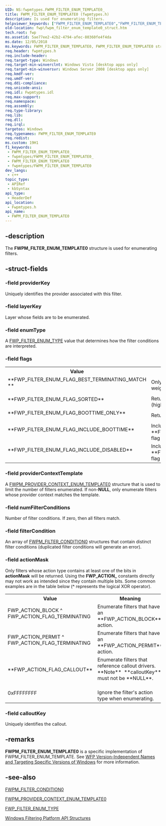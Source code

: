 ```yaml
---
UID: NS:fwpmtypes.FWPM_FILTER_ENUM_TEMPLATE0_
title: FWPM_FILTER_ENUM_TEMPLATE0 (fwpmtypes.h)
description: Is used for enumerating filters.
helpviewer_keywords: ["FWPM_FILTER_ENUM_TEMPLATE0","FWPM_FILTER_ENUM_TEMPLATE0 structure [Filtering]","FWP_ACTION_FLAG_CALLOUT","FWP_FILTER_ENUM_FLAG_BEST_TERMINATING_MATCH","FWP_FILTER_ENUM_FLAG_BOOTTIME_ONLY","FWP_FILTER_ENUM_FLAG_INCLUDE_BOOTTIME","FWP_FILTER_ENUM_FLAG_INCLUDE_DISABLED","FWP_FILTER_ENUM_FLAG_SORTED","fwp.fwpm_filter_enum_template0_struct","fwpmtypes/FWPM_FILTER_ENUM_TEMPLATE0"]
old-location: fwp\fwpm_filter_enum_template0_struct.htm
tech.root: fwp
ms.assetid: 5ae77ee2-42b2-4794-afec-80360fe4f4da
ms.date: 12/05/2018
ms.keywords: FWPM_FILTER_ENUM_TEMPLATE0, FWPM_FILTER_ENUM_TEMPLATE0 structure [Filtering], FWP_ACTION_FLAG_CALLOUT, FWP_FILTER_ENUM_FLAG_BEST_TERMINATING_MATCH, FWP_FILTER_ENUM_FLAG_BOOTTIME_ONLY, FWP_FILTER_ENUM_FLAG_INCLUDE_BOOTTIME, FWP_FILTER_ENUM_FLAG_INCLUDE_DISABLED, FWP_FILTER_ENUM_FLAG_SORTED, fwp.fwpm_filter_enum_template0_struct, fwpmtypes/FWPM_FILTER_ENUM_TEMPLATE0
req.header: fwpmtypes.h
req.include-header: 
req.target-type: Windows
req.target-min-winverclnt: Windows Vista [desktop apps only]
req.target-min-winversvr: Windows Server 2008 [desktop apps only]
req.kmdf-ver: 
req.umdf-ver: 
req.ddi-compliance: 
req.unicode-ansi: 
req.idl: Fwpmtypes.idl
req.max-support: 
req.namespace: 
req.assembly: 
req.type-library: 
req.lib: 
req.dll: 
req.irql: 
targetos: Windows
req.typenames: FWPM_FILTER_ENUM_TEMPLATE0
req.redist: 
ms.custom: 19H1
f1_keywords:
 - FWPM_FILTER_ENUM_TEMPLATE0_
 - fwpmtypes/FWPM_FILTER_ENUM_TEMPLATE0_
 - FWPM_FILTER_ENUM_TEMPLATE0
 - fwpmtypes/FWPM_FILTER_ENUM_TEMPLATE0
dev_langs:
 - c++
topic_type:
 - APIRef
 - kbSyntax
api_type:
 - HeaderDef
api_location:
 - Fwpmtypes.h
api_name:
 - FWPM_FILTER_ENUM_TEMPLATE0
---
```


## -description

The **FWPM_FILTER_ENUM_TEMPLATE0** structure is used for enumerating filters.

## -struct-fields

### -field providerKey

Uniquely identifies the provider associated with this filter.

### -field layerKey

Layer whose fields are to be enumerated.

### -field enumType

A [FWP_FILTER_ENUM_TYPE](/windows/win32/api/fwptypes/ne-fwptypes-fwp_filter_enum_type) value that determines how the filter conditions are interpreted.

### -field flags

<table>
<tr>
<th>Value</th>
<th>Meaning</th>
</tr>
<tr>
<td width="40%"><a id="FWP_FILTER_ENUM_FLAG_BEST_TERMINATING_MATCH_"></a><a id="fwp_filter_enum_flag_best_terminating_match_"></a><dl>
<dt>**FWP_FILTER_ENUM_FLAG_BEST_TERMINATING_MATCH **</dt>
</dl>
</td>
<td width="60%">
Only return the terminating filter with the highest weight.

</td>
</tr>
<tr>
<td width="40%"><a id="FWP_FILTER_ENUM_FLAG_SORTED"></a><a id="fwp_filter_enum_flag_sorted"></a><dl>
<dt>**FWP_FILTER_ENUM_FLAG_SORTED**</dt>
</dl>
</td>
<td width="60%">
Return all matching filters sorted by weight (highest to lowest).

</td>
</tr>
<tr>
<td width="40%"><a id="FWP_FILTER_ENUM_FLAG_BOOTTIME_ONLY"></a><a id="fwp_filter_enum_flag_boottime_only"></a><dl>
<dt>**FWP_FILTER_ENUM_FLAG_BOOTTIME_ONLY**</dt>
</dl>
</td>
<td width="60%">
Return only boot-time filters.

</td>
</tr>
<tr>
<td width="40%"><a id="FWP_FILTER_ENUM_FLAG_INCLUDE_BOOTTIME"></a><a id="fwp_filter_enum_flag_include_boottime"></a><dl>
<dt>**FWP_FILTER_ENUM_FLAG_INCLUDE_BOOTTIME**</dt>
</dl>
</td>
<td width="60%">
Include boot-time filters; ignored if the **FWP_FILTER_ENUM_FLAG_BOOTTIME_ONLY** flag is set.

</td>
</tr>
<tr>
<td width="40%"><a id="FWP_FILTER_ENUM_FLAG_INCLUDE_DISABLED"></a><a id="fwp_filter_enum_flag_include_disabled"></a><dl>
<dt>**FWP_FILTER_ENUM_FLAG_INCLUDE_DISABLED**</dt>
</dl>
</td>
<td width="60%">
Include disabled filters; ignored if the **FWP_FILTER_ENUM_FLAG_BOOTTIME_ONLY** flag is set.

</td>
</tr>
</table>

### -field providerContextTemplate

A <a href="/windows/win32/api/fwpmtypes/ns-fwpmtypes-fwpm_provider_context_enum_template0">FWPM_PROVIDER_CONTEXT_ENUM_TEMPLATE0</a> structure that is used to limit the number of filters enumerated. If non-**NULL**, only enumerate filters whose provider context matches the template.

### -field numFilterConditions

Number of filter conditions. If zero, then all filters match.

### -field filterCondition

An array of [FWPM_FILTER_CONDITION0](/windows/win32/api/fwpmtypes/ns-fwpmtypes-fwpm_filter_condition0) structures that contain distinct filter conditions (duplicated filter conditions will generate an error).

### -field actionMask

Only filters whose action type contains at least one of the bits in **actionMask** will be returned. Using the **FWP_ACTION_** constants directly may not work as intended since they contain multiple bits. Some common examples are in the table below (**^** represents the logical XOR operator).

<table>
<tr>
<th>Value</th>
<th>Meaning</th>
</tr>
 
<tr>
<td width="40%">
<dl>
<dt>FWP_ACTION_BLOCK ^ FWP_ACTION_FLAG_TERMINATING</dt>
</dl>
</td>
<td width="60%">
 Enumerate filters that have an **FWP_ACTION_BLOCK** action.
 </td>
</tr>
 
<tr>
<td width="40%">
<dl>
<dt>FWP_ACTION_PERMIT ^ FWP_ACTION_FLAG_TERMINATING</dt>
</dl>
</td>
<td width="60%">
 Enumerate filters that have an **FWP_ACTION_PERMIT** action.
 </td>
</tr>
 
<tr>
<td width="40%"><a id="FWP_ACTION_FLAG_CALLOUT"></a><a id="fwp_action_flag_callout"></a><dl>
<dt>**FWP_ACTION_FLAG_CALLOUT**</dt>
</dl>
</td>
<td width="60%">
Enumerate filters that reference callout drivers.
<div class="alert">**Note**  **calloutKey** must not be **NULL**.</div>
<div> </div>
</td>
</tr>
 
<tr>
<td width="40%">
<dl>
<dt>0xFFFFFFFF</dt>
</dl>
</td>
<td width="60%">
Ignore the filter's action type when enumerating.
</td>
</tr>

</table>

### -field calloutKey

Uniquely identifies the callout.

## -remarks

**FWPM_FILTER_ENUM_TEMPLATE0** is a specific implementation of FWPM_FILTER_ENUM_TEMPLATE. See <a href="/windows/win32/fwp/wfp-version-independent-names-and-targeting-specific-versions-of-windows">WFP Version-Independent Names and Targeting Specific Versions of Windows</a>  for more information.

## -see-also

[FWPM_FILTER_CONDITION0](/windows/win32/api/fwpmtypes/ns-fwpmtypes-fwpm_filter_condition0)



<a href="/windows/win32/api/fwpmtypes/ns-fwpmtypes-fwpm_provider_context_enum_template0">FWPM_PROVIDER_CONTEXT_ENUM_TEMPLATE0</a>



[FWP_FILTER_ENUM_TYPE](/windows/win32/api/fwptypes/ne-fwptypes-fwp_filter_enum_type)



<a href="/windows/win32/fwp/fwp-structs">Windows Filtering Platform  API Structures</a>
